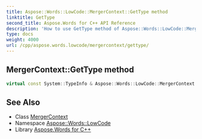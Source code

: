```yaml
---
title: Aspose::Words::LowCode::MergerContext::GetType method
linktitle: GetType
second_title: Aspose.Words for C++ API Reference
description: 'How to use GetType method of Aspose::Words::LowCode::MergerContext class in C++.'
type: docs
weight: 4000
url: /cpp/aspose.words.lowcode/mergercontext/gettype/
---
```

## MergerContext::GetType method




```cpp
virtual const System::TypeInfo & Aspose::Words::LowCode::MergerContext::GetType() const override
```

## See Also

* Class [MergerContext](../)
* Namespace [Aspose::Words::LowCode](../../)
* Library [Aspose.Words for C++](../../../)
